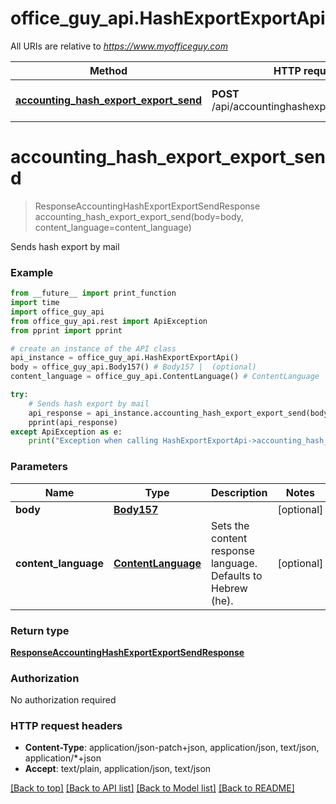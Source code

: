 # office_guy_api.HashExportExportApi

All URIs are relative to *https://www.myofficeguy.com*

Method | HTTP request | Description
------------- | ------------- | -------------
[**accounting_hash_export_export_send**](HashExportExportApi.md#accounting_hash_export_export_send) | **POST** /api/accountinghashexport/export/send/ | Sends hash export by mail

# **accounting_hash_export_export_send**
> ResponseAccountingHashExportExportSendResponse accounting_hash_export_export_send(body=body, content_language=content_language)

Sends hash export by mail

### Example
```python
from __future__ import print_function
import time
import office_guy_api
from office_guy_api.rest import ApiException
from pprint import pprint

# create an instance of the API class
api_instance = office_guy_api.HashExportExportApi()
body = office_guy_api.Body157() # Body157 |  (optional)
content_language = office_guy_api.ContentLanguage() # ContentLanguage | Sets the content response language. Defaults to Hebrew (he). (optional)

try:
    # Sends hash export by mail
    api_response = api_instance.accounting_hash_export_export_send(body=body, content_language=content_language)
    pprint(api_response)
except ApiException as e:
    print("Exception when calling HashExportExportApi->accounting_hash_export_export_send: %s\n" % e)
```

### Parameters

Name | Type | Description  | Notes
------------- | ------------- | ------------- | -------------
 **body** | [**Body157**](Body157.md)|  | [optional] 
 **content_language** | [**ContentLanguage**](.md)| Sets the content response language. Defaults to Hebrew (he). | [optional] 

### Return type

[**ResponseAccountingHashExportExportSendResponse**](ResponseAccountingHashExportExportSendResponse.md)

### Authorization

No authorization required

### HTTP request headers

 - **Content-Type**: application/json-patch+json, application/json, text/json, application/*+json
 - **Accept**: text/plain, application/json, text/json

[[Back to top]](#) [[Back to API list]](../README.md#documentation-for-api-endpoints) [[Back to Model list]](../README.md#documentation-for-models) [[Back to README]](../README.md)

